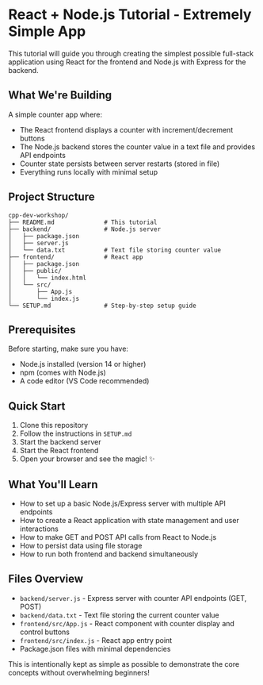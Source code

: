 # React + Node.js Tutorial - Extremely Simple App

This tutorial will guide you through creating the simplest possible full-stack application using React for the frontend and Node.js with Express for the backend.

## What We're Building

A simple counter app where:

- The React frontend displays a counter with increment/decrement buttons
- The Node.js backend stores the counter value in a text file and provides API endpoints
- Counter state persists between server restarts (stored in file)
- Everything runs locally with minimal setup

## Project Structure

```
cpp-dev-workshop/
├── README.md              # This tutorial
├── backend/               # Node.js server
│   ├── package.json
│   ├── server.js
│   └── data.txt           # Text file storing counter value
├── frontend/              # React app
│   ├── package.json
│   ├── public/
│   │   └── index.html
│   └── src/
│       ├── App.js
│       └── index.js
└── SETUP.md               # Step-by-step setup guide
```

## Prerequisites

Before starting, make sure you have:

- Node.js installed (version 14 or higher)
- npm (comes with Node.js)
- A code editor (VS Code recommended)

## Quick Start

1. Clone this repository
2. Follow the instructions in `SETUP.md`
3. Start the backend server
4. Start the React frontend
5. Open your browser and see the magic! ✨

## What You'll Learn

- How to set up a basic Node.js/Express server with multiple API endpoints
- How to create a React application with state management and user interactions
- How to make GET and POST API calls from React to Node.js
- How to persist data using file storage
- How to run both frontend and backend simultaneously

## Files Overview

- `backend/server.js` - Express server with counter API endpoints (GET, POST)
- `backend/data.txt` - Text file storing the current counter value
- `frontend/src/App.js` - React component with counter display and control buttons
- `frontend/src/index.js` - React app entry point
- Package.json files with minimal dependencies

This is intentionally kept as simple as possible to demonstrate the core concepts without overwhelming beginners!
